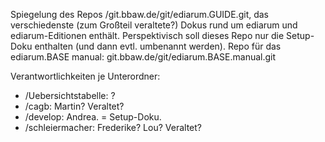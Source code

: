 Spiegelung des Repos /git.bbaw.de/git/ediarum.GUIDE.git, das verschiedenste (zum Großteil veraltete?) Dokus rund um ediarum und ediarum-Editionen enthält. Perspektivisch soll dieses Repo nur die Setup-Doku enthalten (und dann evtl. umbenannt werden). Repo für das ediarum.BASE manual: git.bbaw.de/git/ediarum.BASE.manual.git

Verantwortlichkeiten je Unterordner:

* /Uebersichtstabelle: ?
* /cagb: Martin? Veraltet?
* /develop: Andrea. = Setup-Doku.
* /schleiermacher: Frederike? Lou? Veraltet?
